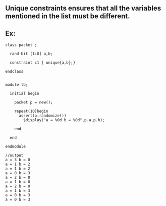 ## Unique constraints ensures that all the variables mentioned in the list must be different.

## Ex:
```
class packet ;
  
  rand bit [1:0] a,b;
  
  constraint c1 { unique{a,b};}
  
endclass


module tb;
  
  initial begin
    
    packet p = new();
    
    repeat(10)begin
      assert(p.randomize())
        $display("a = %0d b = %0d",p.a,p.b);
      
    end
    
  end
  
endmodule

//output
a = 3 b = 0
a = 1 b = 2
a = 1 b = 2
a = 0 b = 3
a = 2 b = 0
a = 1 b = 0
a = 2 b = 0
a = 1 b = 3
a = 0 b = 3
a = 0 b = 3
```
